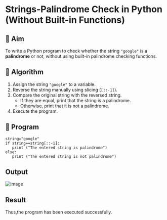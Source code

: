 # Strings-Palindrome Check in Python (Without Built-in Functions)

## 🎯 Aim
To write a Python program to check whether the string `"google"` is a **palindrome** or not, without using built-in palindrome checking functions.

## 🧠 Algorithm
1. Assign the string `"google"` to a variable.
2. Reverse the string manually using slicing (`[::-1]`).
3. Compare the original string with the reversed string.
   - If they are equal, print that the string is a palindrome.
   - Otherwise, print that it is not a palindrome.
4. Execute the program.

## 🧾 Program
```
string="google"
if string==string[::-1]:
   print ("The entered string is palindrome") 
else:
   print ("The entered string is not palindrome")
```
## Output
![image](https://github.com/user-attachments/assets/4661a4f4-3d30-4356-8a09-04515488ad5c)

## Result
Thus,the program has been executed successfully.
